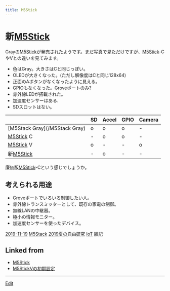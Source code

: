 ```yaml
---
title: M5Stick
---
```

# 新[M5Stick](/M5Stick)

Grayの[M5Stick](https://banggood.app.link/Ag4K3TfUJ1)が発売されたようです。まだ[写真](/写真)で見ただけですが、[M5Stick](/M5Stick)-CやVとの違いを見てみます。

* 色はGray。大きさはCと同じっぽい。
* OLEDが大きくなった。(ただし解像度はCと同じ128x64)
* 正面のAボタンがなくなったように見える。
* GPIOもなくなった。Groveポートのみ?
* 赤外線LEDが搭載された。
* 加速度センサーはある.
* SDスロットはない。

|    | SD |  Accel | GPIO |Camera|
|-----|----|------|-----|------|
|[M5Stack Gray](/M5Stack Gray)|o|o|o|-|
|[M5Stick](/M5Stick) C|-|o|o|-|
|[M5Stick](/M5Stick) V|o|-|-|o|
|新[M5Stick](/M5Stick)|-|o|-|-|

廉価版[M5Stick](/M5Stick)-Cという感じでしょうか。

## 考えられる用途

* Groveポートでいろいろ制御したい人。
* 赤外線トランスミッターとして、既存の家電の制御。
* 無線LANの中継器。
* 極小の情報モニター。
* 加速度センサーを使ったデバイス。



[2019-11-19](/2019-11-19)
[M5Stack](/M5Stack)
[2019夏の自由研究](/2019夏の自由研究)
[IoT](/IoT)
[雑記](/雑記)


## Linked from

* [M5Stick](/M5Stick)
* [M5StickVの初期設定](/M5StickVの初期設定)


----

[Edit](https://github.com/vitroid/vitroid.github.io/edit/master/MD/M5Stick.md)

